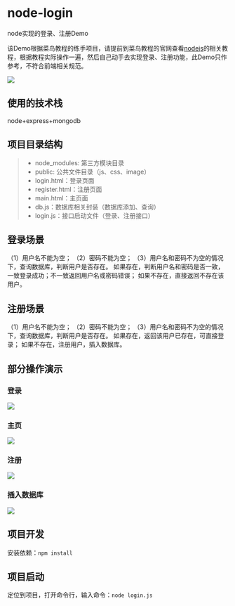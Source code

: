 # node-login
node实现的登录、注册Demo

该Demo根据菜鸟教程的练手项目，请提前到菜鸟教程的官网查看[nodejs](https://www.runoob.com/nodejs/nodejs-tutorial.html)的相关教程，根据教程实际操作一遍，然后自己动手去实现登录、注册功能，此Demo只作参考，不符合前端相关规范。

![](https://user-gold-cdn.xitu.io/2019/9/12/16d230c1536107ca?w=1076&h=891&f=png&s=80347)


## 使用的技术栈
node+express+mongodb

## 项目目录结构
>- node_modules: 第三方模块目录
>- public: 公共文件目录（js、css、image）
>- login.html：登录页面
>- register.html：注册页面
>- main.html：主页面
>- db.js：数据库相关封装（数据库添加、查询）
>- login.js：接口启动文件（登录、注册接口）


## 登录场景
（1）用户名不能为空；
（2）密码不能为空；
（3）用户名和密码不为空的情况下，查询数据库，判断用户是否存在。
     如果存在，判断用户名和密码是否一致，一致登录成功；不一致返回用户名或密码错误；
     如果不存在，直接返回不存在该用户。
	 
## 注册场景
（1）用户名不能为空；
（2）密码不能为空；
（3）用户名和密码不为空的情况下，查询数据库，判断用户是否存在。
     如果存在，返回该用户已存在，可直接登录；
     如果不存在，注册用户，插入数据库。

## 部分操作演示
### 登录
![](https://user-gold-cdn.xitu.io/2019/9/12/16d230bbaae8caf9?w=1624&h=850&f=png&s=65806)

### 主页
![](https://user-gold-cdn.xitu.io/2019/9/12/16d230b60cd9c211?w=976&h=576&f=png&s=12368)

### 注册
![](https://user-gold-cdn.xitu.io/2019/9/12/16d230b02295dbcd?w=1815&h=922&f=png&s=77095)

### 插入数据库
![](https://user-gold-cdn.xitu.io/2019/9/12/16d230a1eebdd1cf?w=1362&h=622&f=png&s=57786)


## 项目开发
安装依赖：`npm install`

## 项目启动
定位到项目，打开命令行，输入命令：`node login.js`


 
